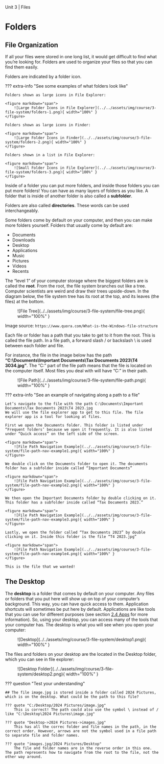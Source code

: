 Unit 3 | Files

# Folders

## File Organization

If all your files were stored in one long list, it would get difficult to find what you’re looking for. Folders are used to organize your files so that you can find them easily.

Folders are indicated by a folder icon.

??? extra-info "See some examples of what folders look like"

    Folders shown as large icons in File Explorer:

    <figure markdown="span">
        ![Large Folder Icons in File Explorer](../../assets/img/course/3-file-system/folders-1.png){ width="100%" }
    </figure>

    Folders shown as large icons in Finder:

    <figure markdown="span">
        ![Large Folder Icons in Finder](../../assets/img/course/3-file-system/folders-2.png){ width="100%" }
    </figure>

    Folders shown in a list in File Explorer:

    <figure markdown="span">
        ![Small Folder Icons in File Explorer](../../assets/img/course/3-file-system/folders-3.png){ width="100%" }
    </figure>

Inside of a folder you can put more folders, and inside those folders you can put more folders! You can have as many layers of folders as you like. A folder that is inside of another folder is also called a **subfolder**.

Folders are also called **directories**. These words can be used interchangeably.

Some folders come by default on your computer, and then you can make more folders yourself. Folders that usually come by default are:

- Documents
- Downloads
- Desktop
- Applications
- Music
- Pictures
- Videos
- Recents

The “level 1” of your computer storage where the biggest folders are is called the **root**. From the root, the file system branches out like a tree. Computer scientists are weird and draw their trees upside-down. In the diagram below, the file system tree has its root at the top, and its leaves (the files) at the bottom.

<figure markdown="span">
    ![File Tree](../../assets/img/course/3-file-system/file-tree.png){ width="100%" }
</figure>

Image source: `https://www.quora.com/What-is-the-Windows-file-structure`

Each file or folder has a path that you take to get to it from the root. This is called the file path. In a file path, a forward slash / or backslash \ is used between each folder and file.

For instance, the file in the image below has the path **“C:\Documents\Important Documents\Tax Documents 2023\T4 3034.jpg”**. The “C:” part of the file path means that the file is located on the computer itself. Most files you deal with will have “C:” in their path.

<figure markdown="span">
    ![File Path](../../assets/img/course/3-file-system/file-path.png){ width="100%" }
</figure>

??? extra-info "See an example of navigating along a path to a file"

    Let’s navigate to the file with the path C:\Documents\Important Documents\Tax Documents 2023\T4 2023.jpg
    We will use the file explorer app to get to this file. The file explorer app is a tool for looking at files.

    First we open the Documents folder. This folder is listed under “Frequent folders’ because we open it frequently. It is also listed under “Quick access” on the left side of the screen.

    <figure markdown="span">
        ![File Path Navigation Example](../../assets/img/course/3-file-system/file-path-nav-example1.png){ width="100%" }
    </figure>

    We double click on the Documents folder to open it. The documents folder has a subfolder inside called “Important Documents”

    <figure markdown="span">
        ![File Path Navigation Example](../../assets/img/course/3-file-system/file-path-nav-example2.png){ width="100%" }
    </figure>

    We then open the Important Documents folder by double clicking on it. This folder has a subfolder inside called “Tax Documents 2023.”

    <figure markdown="span">
        ![File Path Navigation Example](../../assets/img/course/3-file-system/file-path-nav-example3.png){ width="100%" }
    </figure>

    Lastly, we open the folder called “Tax Documents 2023” by double clicking on it. Inside this folder is the file “T4 2023.jpg”

    <figure markdown="span">
        ![File Path Navigation Example](../../assets/img/course/3-file-system/file-path-nav-example4.png){ width="100%" }
    </figure>

    This is the file that we wanted!

## The Desktop

The **desktop** is a folder that comes by default on your computer. Any files or folders that you put here will show up on top of your computer’s background. This way, you can have quick access to them. Application shortcuts will sometimes be put here by default. Applications are like tools that you can use for different purposes (see section [2.4 Apps](../2-apps-and-internet/2.4-apps.md) for more information). So, using your desktop, you can access many of the tools that your computer has.
The desktop is what you will see when you open your computer:

<figure markdown="span">
    ![Desktop](../../assets/img/course/3-file-system/desktop1.png){ width="100%" }
</figure>

The files and folders on your desktop are the located in the Desktop folder, which you can see in file explorer:

<figure markdown="span">
    ![Desktop Folder](../../assets/img/course/3-file-system/desktop2.png){ width="100%" }
</figure>

??? question "Test your understanding"

    ## The file image.jpg is stored inside a folder called 2024 Pictures, which is on the desktop. What could be the path to this file?

    ??? quote "C:/Desktop/2024 Pictures/image.jpg"
        This is correct! The path could also use the symbol \ instead of / like "C:\Desktop\2024 Pictures\image.jpg"

    ??? quote "Desktop->2024 Pictures->images.jpg"
        This has all the correc folder and file names in the path, in the correct order. However, arrows are not the symbol used in a file path to separate file and folder names.

    ??? quote "images.jpg/2024 Pictures/Desktop"
        The file and folder names are in the reverse order in this one. The path represents how to navigate from the root to the file, not the other way around.
